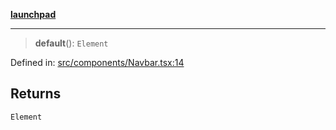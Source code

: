 [**launchpad**](index.md)

***

> **default**(): `Element`

Defined in: [src/components/Navbar.tsx:14](https://github.com/victorbratov/launchpad/blob/d14315d3bd6634bc1c0e4507f8ad0551e9221cbc/src/components/Navbar.tsx#L14)

## Returns

`Element`
